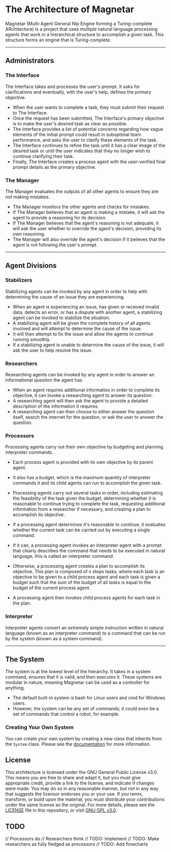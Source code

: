<!---
    Magnetar - Multi-Agent General Nlp Engine forming a Turing-complete ARchitecture
    Copyright (C) 2023 Lana Mantegazza

    This program is free software: you can redistribute it and/or modify
    it under the terms of the GNU General Public License as published by
    the Free Software Foundation, either version 3 of the License, or
    (at your option) any later version.

    This program is distributed in the hope that it will be useful,
    but WITHOUT ANY WARRANTY; without even the implied warranty of
    MERCHANTABILITY or FITNESS FOR A PARTICULAR PURPOSE.  See the
    GNU General Public License for more details.

    You should have received a copy of the GNU General Public License
    along with this program.  If not, see <https://www.gnu.org/licenses/>.
--->

# The Architecture of Magnetar

Magnetar (Multi-Agent General Nlp Engine forming a Turing-complete ARchitecture) is a project that uses multiple natural language processing agents that work in a hierarchical structure to accomplish a given task. This structure forms an engine that is Turing-complete.

---

## Administrators

### The Interface

The Interface takes and processes the user's prompt. It asks for clarifications and eventually, with the user's help, defines the primary objective.

- When the user wants to complete a task, they must submit their request to The Interface.
- Once the request has been submitted, The Interface's primary objective is to make the user's desired task as clear as possible.
- The Interface provides a list of potential concerns regarding how vague elements of the initial prompt could result in suboptimal team performance, and asks the user to clarify these elements of the task.
- The Interface continues to refine the task until it has a clear image of the desired task or until the user indicates that they no longer wish to continue clarifying their task.
- Finally, The Interface creates a process agent with the user-verified final prompt details as the primary objective.

### The Manager

The Manager evaluates the outputs of all other agents to ensure they are not making mistakes.

- The Manager monitors the other agents and checks for mistakes.
- If The Manager believes that an agent is making a mistake, it will ask the agent to provide a reasoning for its decision.
- If The Manager believes that the agent's reasoning is not adequate, it will ask the user whether to override the agent's decision, providing its own reasoning.
- The Manager will also override the agent's decision if it believes that the agent is not following the user's prompt.

---

## Agent Divisions

### Stabilizers

Stabilizing agents can be invoked by any agent in order to help with determining the cause of an issue they are experiencing.

- When an agent is experiencing an issue, has given or received invalid data, detects an error, or has a dispute with another agent, a stabilizing agent can be invoked to stabilize the situation.
- A stabilizing agent will be given the complete history of all agents involved and will attempt to determine the cause of the issue.
- It will then attempt to fix the issue and allow the agents to continue running smoothly.
- If a stabilizing agent is unable to determine the cause of the issue, it will ask the user to help resolve the issue.

### Researchers

Researching agents can be invoked by any agent in order to answer an informational question the agent has.

- When an agent requires additional information in order to complete its objective, it can invoke a researching agent to answer its question.
- A researching agent will then ask the agent to provide a detailed description of the information it requires.
- A researching agent can then choose to either answer the question itself, search the internet for the question, or ask the user to answer the question.

### Processors

Processing agents carry out their own objective by budgeting and planning interpreter commands.

- Each process agent is provided with its own objective by its parent agent.
- It also has a budget, which is the maximum quantity of interpreter commands it and its child agents can run to accomplish the given task.
- Processing agents carry out several tasks in order, including estimating the feasibility of the task given the budget, determining whether it is reasonable to continue trying to complete the task, requesting additional information from a researcher if necessary, and creating a plan to accomplish its objective.

- If a processing agent determines it's reasonable to continue, it evaluates whether the current task can be carried out by executing a single command.
- If it can, a processing agent invokes an interpreter agent with a prompt that clearly describes the command that needs to be executed in natural language, this is called an interpreter command.
- Otherwise, a processing agent creates a plan to accomplish its objective. This plan is composed of n steps tasks, where each task is an objective to be given to a child process agent and each task is given a budget such that the sum of the budget of all tasks is equal to the budget of the current process agent.
- A processing agent then invokes child process agents for each task in the plan.

### Interpreter

Interpreter agents convert an extremely simple instruction written in natural language (known as an interpreter command) to a command that can be run by the system (known as a system command).

---

## The System

The system is at the lowest level of the hierarchy. It takes in a system command, ensures that it is valid, and then executes it. These systems are modular in nature, meaning Magnetar can be used as a controller for anything.

- The default built-in system is bash for Linux users and cmd for Windows users.
- However, the system can be any set of commands; it could even be a set of commands that control a robot, for example.

### Creating Your Own System

You can create your own system by creating a new class that inherits from the `System` class. Please see the [documentation](https://github.com/LanaMantegazza/Magnetar/docs) for more information.

## License

This architecture is licensed under the GNU General Public License v3.0. This means you are free to share and adapt it, but you must give appropriate credit, provide a link to the license, and indicate if changes were made. You may do so in any reasonable manner, but not in any way that suggests the licensor endorses you or your use. If you remix, transform, or build upon the material, you must distribute your contributions under the same license as the original. For more details, please see the [LICENSE](LICENSE) file in this repository, or visit [GNU GPL v3.0](https://www.gnu.org/licenses/gpl-3.0.en.html).

## TODO
// Processors do
// Researchers think
// TODO: Implement
// TODO: Make researchers as fully fledged as processors
// TODO: Add flowcharts